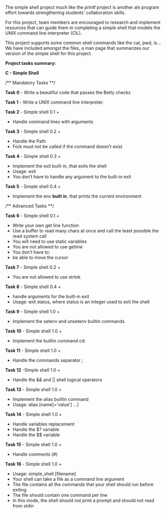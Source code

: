 The simple shell project much like the printf project is another alx program effort towards strengthening students' collaboration skills.

For this project, team members are encouraged to research and implement resources that can guide them in completing a simple shell that models the UNIX command line interpreter (CIL).

This project supports some common shell commands like the cat, pwd, ls... We have included amongst the files, a man page that summarizes our version of the simple shell for this project.

**Project tasks summary:**

**C - Simple Shell**

/** Mandatory Tasks **/

**Task 0** - Write a beautiful code that passes the Betty checks

**Task 1** - Write a UNIX command line interpreter.

**Task 2** - Simple shell 0.1 +
- Handle command lines with arguments

**Task 3** - Simple shell 0.2 +
- Handle the Path
- Fork must not be called if the command doesn’t exist

**Task 4** - Simple shell 0.3 +
- Implement the exit built-in, that exits the shell
- Usage: exit
- You don’t have to handle any argument to the built-in exit

**Task 5** - Simple shell 0.4 +
- Implement the env **built in**, that prints the current environment

/** Advanced Tasks **/

**Task 6** - Simple shell 0.1 +
- Write your own get line function
- Use a buffer to read many chars at once and call the least possible the read system call
- You will need to use static variables
- You are not allowed to use getline
- You don’t have to:
- be able to move the cursor

**Task 7** - Simple shell 0.2 +
- You are not allowed to use strtok

**Task 8** - Simple shell 0.4 +
- handle arguments for the built-in exit
- Usage: exit status, where status is an integer used to exit the shell

**Task 9** - Simple shell 1.0 +
- Implement the setenv and unsetenv builtin commands

**Task 10** - Simple shell 1.0 +
- Implement the builtin command cd:

**Task 11** - Simple shell 1.0 +
- Handle the commands separator ;


**Task 12** -Simple shell 1.0 +
- Handle the && and || shell logical operators


**Task 13** - Simple shell 1.0 +
- Implement the alias builtin command
- Usage: alias [name[='value'] ...]


**Task 14** - Simple shell 1.0 +
- Handle variables replacement
- Handle the $? variable
- Handle the $$ variable

**Task 15** - Simple shell 1.0 +
- Handle comments (#)

**Task 16** - Simple shell 1.0 +
- Usage: simple_shell [filename]
- Your shell can take a file as a command line argument
- The file contains all the commands that your shell should run before exiting
- The file should contain one command per line
- In this mode, the shell should not print a prompt and should not read from stdin
